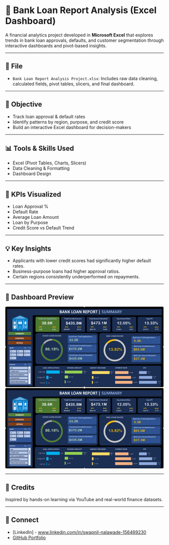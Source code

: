 
# 🏦 Bank Loan Report Analysis (Excel Dashboard)

A financial analytics project developed in **Microsoft Excel** that explores trends in bank loan approvals, defaults, and customer segmentation through interactive dashboards and pivot-based insights.

---

## 📁 File

- `Bank Loan Report Analysis Project.xlsx`: Includes raw data cleaning, calculated fields, pivot tables, slicers, and final dashboard.

---

## 🎯 Objective

- Track loan approval & default rates
- Identify patterns by region, purpose, and credit score
- Build an interactive Excel dashboard for decision-makers

---

## 📊 Tools & Skills Used

- Excel (Pivot Tables, Charts, Slicers)
- Data Cleaning & Formatting
- Dashboard Design

---

## 📌 KPIs Visualized

- Loan Approval %  
- Default Rate  
- Average Loan Amount  
- Loan by Purpose  
- Credit Score vs Default Trend  
---

## 💡 Key Insights

- Applicants with lower credit scores had significantly higher default rates.
- Business-purpose loans had higher approval ratios.
- Certain regions consistently underperformed on repayments.
---

## 📸 Dashboard Preview

![Dashboard Preview](https://github.com/Swapnil0895/Bank_Loan_Report_Analysis---Advance_Excel/blob/main/Bank%20loan%20Report%20Summary.png)
![Dashboard Preview](https://github.com/Swapnil0895/Bank_Loan_Report_Analysis---Advance_Excel/blob/main/Bank%20loan%20Report%20Summary.png)




---

## 🙌 Credits

Inspired by hands-on learning via YouTube and real-world finance datasets.

---

## 🔗 Connect

- [LinkedIn] - www.linkedin.com/in/swapnil-nalawade-156469230
- [GitHub Portfolio](https://github.com/Swapnil0895)
